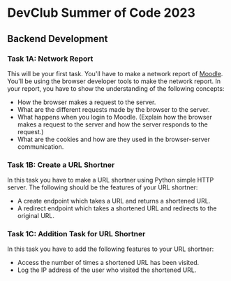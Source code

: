 # DevClub Summer of Code 2023

## Backend Development

### Task 1A: Network Report
This will be your first task. You'll have to make a network report of [Moodle](https://moodle.iitd.ac.in). You'll be using the browser developer tools to make the network report.
In your report, you have to show the understanding of the following concepts:
- How the browser makes a request to the server.
- What are the different requests made by the browser to the server.
- What happens when you login to Moodle. (Explain how the browser makes a request to the server and how the server responds to the request.)
- What are the cookies and how are they used in the browser-server communication.

### Task 1B: Create a URL Shortner
In this task you have to make a URL shortner using Python simple HTTP server. The following should be the features of your URL shortner:
- A create endpoint which takes a URL and returns a shortened URL.
- A redirect endpoint which takes a shortened URL and redirects to the original URL.

### Task 1C: Addition Task for URL Shortner
In this task you have to add the following features to your URL shortner:
- Access the number of times a shortened URL has been visited.
- Log the IP address of the user who visited the shortened URL.